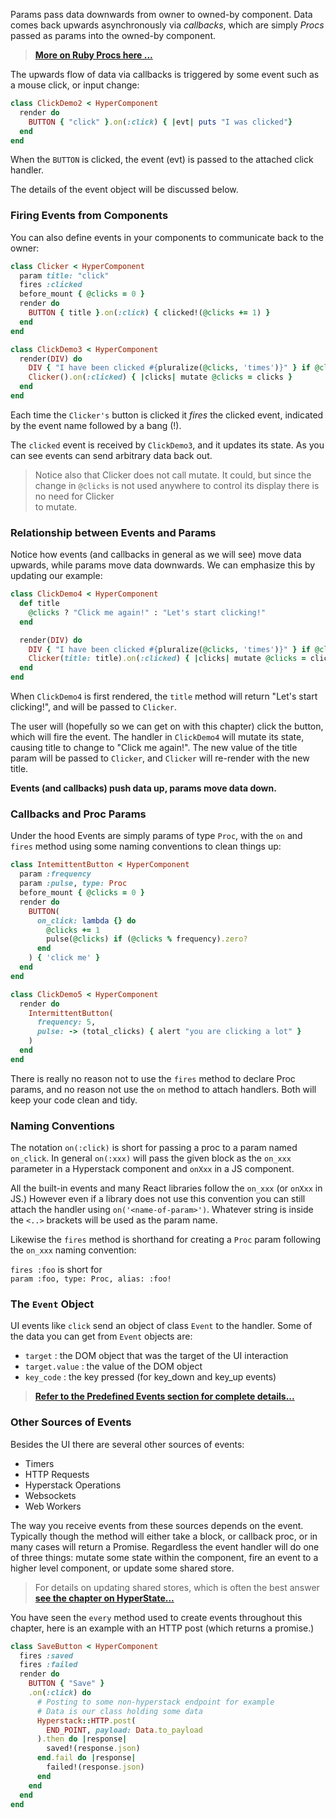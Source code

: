 Params pass data downwards from owner to owned-by component.  Data comes back upwards asynchronously
via *callbacks*, which are simply *Procs* passed as params into the owned-by component.

> **[More on Ruby Procs here ...](notes.md#ruby-procs)**

The upwards flow of data via callbacks is triggered by some event such as a mouse click, or input change:

```ruby
class ClickDemo2 < HyperComponent
  render do
    BUTTON { "click" }.on(:click) { |evt| puts "I was clicked"}
  end
end
```

When the `BUTTON` is clicked, the event (evt) is passed to the attached click handler.

The details of the event object will be discussed below.

### Firing Events from Components

You can also define events in your components to communicate back to the owner:

```ruby
class Clicker < HyperComponent
  param title: "click"
  fires :clicked
  before_mount { @clicks = 0 }
  render do
    BUTTON { title }.on(:click) { clicked!(@clicks += 1) }
  end
end

class ClickDemo3 < HyperComponent
  render(DIV) do
    DIV { "I have been clicked #{pluralize(@clicks, 'times')}" } if @clicks
    Clicker().on(:clicked) { |clicks| mutate @clicks = clicks }
  end
end
```

Each time the `Clicker's` button is clicked it *fires* the clicked event, indicated
by the event name followed by a bang (!).

The `clicked` event is received by `ClickDemo3`, and it updates its state.  As you
can see events can send arbitrary data back out.

> Notice also that Clicker does not call mutate.  It could, but since the change in
`@clicks` is not used anywhere to control its display there is no need for Clicker  
to mutate.

### Relationship between Events and Params

Notice how events (and callbacks in general as we will see) move data upwards, while
params move data downwards.  We can emphasize this by updating our example:

```ruby
class ClickDemo4 < HyperComponent
  def title
    @clicks ? "Click me again!" : "Let's start clicking!"
  end

  render(DIV) do
    DIV { "I have been clicked #{pluralize(@clicks, 'times')}" } if @clicks
    Clicker(title: title).on(:clicked) { |clicks| mutate @clicks = clicks }
  end
end
```

When `ClickDemo4` is first rendered, the `title` method will return "Let's start clicking!", and
will be passed to `Clicker`.

The user will (hopefully so we can get on with this chapter) click the button, which will
fire the event. The handler in `ClickDemo4` will mutate its state, causing title to change
to "Click me again!".  The new value of the title param will be passed to `Clicker`, and `Clicker`
will re-render with the new title.

**Events (and callbacks) push data up, params move data down.**

### Callbacks and Proc Params

Under the hood Events are simply params of type `Proc`, with the `on` and `fires` method
using some naming conventions to clean things up:

```ruby
class IntemittentButton < HyperComponent
  param :frequency
  param :pulse, type: Proc
  before_mount { @clicks = 0 }
  render do
    BUTTON(
      on_click: lambda {} do
        @clicks += 1
        pulse(@clicks) if (@clicks % frequency).zero?
      end
    ) { 'click me' }
  end
end

class ClickDemo5 < HyperComponent
  render do
    IntermittentButton(
      frequency: 5,
      pulse: -> (total_clicks) { alert "you are clicking a lot" }
    )
  end
end
```

There is really no reason not to use the `fires` method to declare Proc params, and
no reason not use the `on` method to attach handlers.  Both will keep your code clean and tidy.

### Naming Conventions

The notation `on(:click)` is short for passing a proc to a param named `on_click`.  In general `on(:xxx)` will pass the
given block as the `on_xxx` parameter in a Hyperstack component and `onXxx` in a JS component.  

All the built-in events and many React libraries follow the `on_xxx` (or `onXxx` in JS.)  However even if a library does not use
this convention you can still attach the handler using `on('<name-of-param>')`.  Whatever string is inside the `<..>` brackets will
be used as the param name.

Likewise the `fires` method is shorthand for creating a `Proc` param following the `on_xxx` naming convention:

`fires :foo` is short for  
`param :foo, type: Proc, alias: :foo!`

### The `Event` Object

UI events like `click` send an object of class `Event` to the handler.  Some of the data you can get from `Event` objects are:

+ `target` : the DOM object that was the target of the UI interaction
+ `target.value` : the value of the DOM object
+ `key_code` : the key pressed (for key_down and key_up events)

> **[Refer to the Predefined Events section for complete details...](predefined-events.md)**

### Other Sources of Events

Besides the UI there are several other sources of events:

+ Timers
+ HTTP Requests
+ Hyperstack Operations
+ Websockets
+ Web Workers

The way you receive events from these sources depends on the event.  Typically though the method will either take a block, or callback proc, or in many cases will return a Promise.
Regardless the event handler will do one of three things:  mutate some state within the component, fire an event to a higher level component, or update some shared store.

> For details on updating shared stores, which is often the best answer **[see the chapter on HyperState...](/hyper-state.md)**

You have seen the `every` method used to create events throughout this chapter, here is an example with an HTTP post (which returns a promise.)

```ruby
class SaveButton < HyperComponent
  fires :saved
  fires :failed
  render do
    BUTTON { "Save" }
    .on(:click) do
      # Posting to some non-hyperstack endpoint for example
      # Data is our class holding some data
      Hyperstack::HTTP.post(
        END_POINT, payload: Data.to_payload
      ).then do |response|
        saved!(response.json)
      end.fail do |response|
        failed!(response.json)
      end
    end
  end
end
```           
